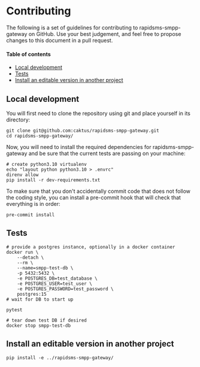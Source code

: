 # Contributing

The following is a set of guidelines for contributing to rapidsms-smpp-gateway
on GitHub. Use your best judgement, and feel free to propose changes to this
document in a pull request.

#### Table of contents

- [Local development](#local-development)
- [Tests](#tests)
- [Install an editable version in another project](#install-an-editable-version-in-another-project)

## Local development

You will first need to clone the repository using git and place yourself in its
directory:

```shell
git clone git@github.com:caktus/rapidsms-smpp-gateway.git
cd rapidsms-smpp-gateway/
```

Now, you will need to install the required dependencies for
rapidsms-smpp-gateway and be sure that the current tests are passing on your
machine:

```shell
# create python3.10 virtualenv
echo "layout python python3.10 > .envrc"
direnv allow
pip install -r dev-requirements.txt
```

To make sure that you don't accidentally commit code that does not follow the
coding style, you can install a pre-commit hook that will check that everything
is in order:

```
pre-commit install
```

## Tests

```shell
# provide a postgres instance, optionally in a docker container
docker run \
    --detach \
    --rm \
    --name=smpp-test-db \
    -p 5432:5432 \
    -e POSTGRES_DB=test_database \
    -e POSTGRES_USER=test_user \
    -e POSTGRES_PASSWORD=test_password \
    postgres:15
# wait for DB to start up

pytest

# tear down test DB if desired
docker stop smpp-test-db
```

## Install an editable version in another project

```shell
pip install -e ../rapidsms-smpp-gateway/
```
